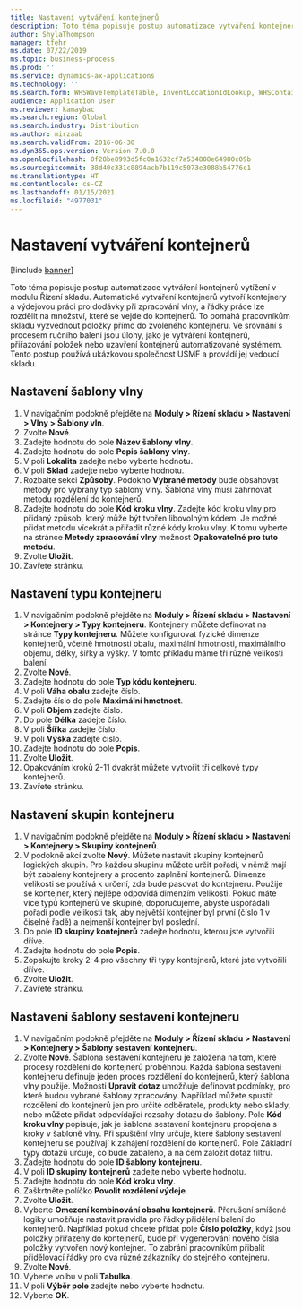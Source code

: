 ```yaml
---
title: Nastavení vytváření kontejnerů
description: Toto téma popisuje postup automatizace vytváření kontejnerů vytížení v modulu Řízení skladu.
author: ShylaThompson
manager: tfehr
ms.date: 07/22/2019
ms.topic: business-process
ms.prod: ''
ms.service: dynamics-ax-applications
ms.technology: ''
ms.search.form: WHSWaveTemplateTable, InventLocationIdLookup, WHSContainerType, WHSContainerGroup, WHSContainerizationTable, WHSContainerizationBreak, WHSCreateContainerBreak, WHSContainerStructure, WHSContainerTable, WHSContainerizatonHistory, WHSContainerPackingPolicyChange, WHSManifestShipmentContainers, WHSAllowedContainerTypeGroup, WHSPostMethod, WHSContainerCreateDialog, WHSContainerCloseDiag, WHSContainer
audience: Application User
ms.reviewer: kamaybac
ms.search.region: Global
ms.search.industry: Distribution
ms.author: mirzaab
ms.search.validFrom: 2016-06-30
ms.dyn365.ops.version: Version 7.0.0
ms.openlocfilehash: 0f28be8993d5fc0a1632cf7a534808e64980c09b
ms.sourcegitcommit: 38d40c331c8894acb7b119c5073e3088b54776c1
ms.translationtype: HT
ms.contentlocale: cs-CZ
ms.lasthandoff: 01/15/2021
ms.locfileid: "4977031"
---
```

# <a name="set-up-containerization"></a>Nastavení vytváření kontejnerů

[!include [banner](../../includes/banner.md)]

Toto téma popisuje postup automatizace vytváření kontejnerů vytížení v modulu Řízení skladu. Automatické vytváření kontejnerů vytvoří kontejnery a výdejovou práci pro dodávky při zpracování vlny, a řádky práce lze rozdělit na množství, které se vejde do kontejnerů. To pomáhá pracovníkům skladu vyzvednout položky přímo do zvoleného kontejneru. Ve srovnání s procesem ručního balení jsou úlohy, jako je vytváření kontejnerů, přiřazování položek nebo uzavření kontejnerů automatizované systémem. Tento postup používá ukázkovou společnost USMF a provádí jej vedoucí skladu.


## <a name="set-up-a-wave-template"></a>Nastavení šablony vlny
1. V navigačním podokně přejděte na **Moduly > Řízení skladu > Nastavení > Vlny > Šablony vln**.
2. Zvolte **Nové**.
3. Zadejte hodnotu do pole **Název šablony vlny**.
4. Zadejte hodnotu do pole **Popis šablony vlny**.
5. V poli **Lokalita** zadejte nebo vyberte hodnotu.
6. V poli **Sklad** zadejte nebo vyberte hodnotu.
7. Rozbalte sekci **Způsoby**. Podokno **Vybrané metody** bude obsahovat metody pro vybraný typ šablony vlny. Šablona vlny musí zahrnovat metodu rozdělení do kontejnerů.  
8. Zadejte hodnotu do pole **Kód kroku vlny**. Zadejte kód kroku vlny pro přidaný způsob, který může být tvořen libovolným kódem. Je možné přidat metodu vícekrát a přiřadit různé kódy kroku vlny. K tomu vyberte na stránce **Metody zpracování vlny** možnost **Opakovatelné pro tuto metodu**.  
9. Zvolte **Uložit**.
10. Zavřete stránku.

## <a name="set-up-a-container-type"></a>Nastavení typu kontejneru
1. V navigačním podokně přejděte na **Moduly > Řízení skladu > Nastavení > Kontejnery > Typy kontejneru**. Kontejnery můžete definovat na stránce **Typy kontejneru**. Můžete konfigurovat fyzické dimenze kontejnerů, včetně hmotnosti obalu, maximální hmotnosti, maximálního objemu, délky, šířky a výšky. V tomto příkladu máme tři různé velikosti balení.  
2. Zvolte **Nové**.
3. Zadejte hodnotu do pole **Typ kódu kontejneru**.
4. V poli **Váha obalu** zadejte číslo.
5. Zadejte číslo do pole **Maximální hmotnost**.
6. V poli **Objem** zadejte číslo.
7. Do pole **Délka** zadejte číslo.
8. V poli **Šířka** zadejte číslo.
9. V poli **Výška** zadejte číslo.
10. Zadejte hodnotu do pole **Popis**.
11. Zvolte **Uložit**.
13. Opakováním kroků 2-11 dvakrát můžete vytvořit tři celkové typy kontejnerů.
14. Zavřete stránku.

## <a name="set-up-a-container-group"></a>Nastavení skupin kontejneru
1. V navigačním podokně přejděte na **Moduly > Řízení skladu > Nastavení > Kontejnery > Skupiny kontejnerů**.
2. V podokně akcí zvolte **Nový**. Můžete nastavit skupiny kontejnerů logických skupin. Pro každou skupinu můžete určit pořadí, v němž mají být zabaleny kontejnery a procento zaplnění kontejnerů. Dimenze velikosti se používá k určení, zda bude pasovat do kontejneru. Použije se kontejner, který nejlépe odpovídá dimenzím velikosti. Pokud máte více typů kontejnerů ve skupině, doporučujeme, abyste uspořádali pořadí podle velikosti tak, aby největší kontejner byl první (číslo 1 v číselné řadě) a nejmenší kontejner byl poslední.    
3. Do pole **ID skupiny kontejnerů** zadejte hodnotu, kterou jste vytvořili dříve.
4. Zadejte hodnotu do pole **Popis**.
5. Zopakujte kroky 2-4 pro všechny tři typy kontejnerů, které jste vytvořili dříve.
6. Zvolte **Uložit**.
7. Zavřete stránku.

## <a name="set-up-a-container-build-template"></a>Nastavení šablony sestavení kontejneru
1. V navigačním podokně přejděte na **Moduly > Řízení skladu > Nastavení > Kontejnery > Šablony sestavení kontejneru**.
2. Zvolte **Nové**. Šablona sestavení kontejneru je založena na tom, které procesy rozdělení do kontejnerů proběhnou. Každá šablona sestavení kontejneru definuje jeden proces rozdělení do kontejnerů, který šablona vlny použije. Možnosti **Upravit dotaz** umožňuje definovat podmínky, pro které budou vybrané šablony zpracovány. Například můžete spustit rozdělení do kontejnerů jen pro určité odběratele, produkty nebo sklady, nebo můžete přidat odpovídající rozsahy dotazu do šablony. Pole **Kód kroku vlny** popisuje, jak je šablona sestavení kontejneru propojena s kroky v šabloně vlny. Při spuštění vlny určuje, které šablony sestavení kontejneru se používají k zahájení rozdělení do kontejnerů. Pole Základní typy dotazů určuje, co bude zabaleno, a na čem založit dotaz filtru. 
3. Zadejte hodnotu do pole **ID šablony kontejneru**.
4. V poli **ID skupiny kontejnerů** zadejte nebo vyberte hodnotu.
5. Zadejte hodnotu do pole **Kód kroku vlny**.
6. Zaškrtněte políčko **Povolit rozdělení výdeje**.
7. Zvolte **Uložit**.
8. Vyberte **Omezení kombinování obsahu kontejnerů**. Přerušení smíšené logiky umožňuje nastavit pravidla pro řádky přidělení balení do kontejnerů. Například pokud chcete přidat pole **Číslo položky**, když jsou položky přiřazeny do kontejnerů, bude při vygenerování nového čísla položky vytvořen nový kontejner. To zabrání pracovníkům přibalit přidělovací řádky pro dva různé zákazníky do stejného kontejneru.  
9. Zvolte **Nové**.
10. Vyberte volbu v poli **Tabulka**.
11. V poli **Výběr pole** zadejte nebo vyberte hodnotu.
12. Vyberte **OK**.

